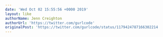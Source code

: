 ```yaml
---
date: 'Wed Oct 02 15:55:56 +0000 2019'
layout: like
authorName: Jenn Creighton
authorUrl: 'https://twitter.com/gurlcode'
originalPost: 'https://twitter.com/gurlcode/status/1179424787166302214'
---
```

